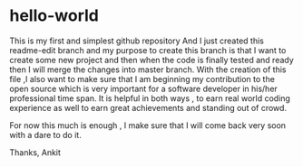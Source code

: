 # hello-world
This is my first and simplest github repository
And I just created this readme-edit branch and my purpose to create this branch is that I want to create some new project and then when the code is finally tested and ready then I will merge the changes into master branch.
With the creation of this file ,I also want to make sure that I am beginning my contribution to the open source which is very important for a software developer in his/her professional time span.
It is helpful in both ways , to earn real world coding experience as well to earn great achievements and standing out of crowd.

For now this much is enough , I make sure that I will come back very soon with a dare to do it.

Thanks,
Ankit
